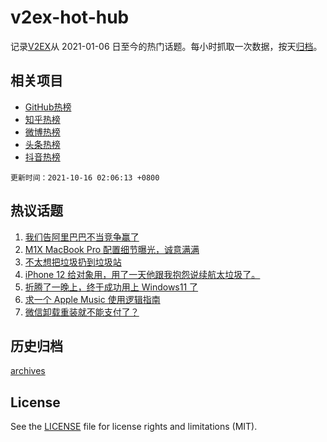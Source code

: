 # v2ex-hot-hub

 记录[V2EX](https://www.v2ex.com/)从 2021-01-06 日至今的热门话题。每小时抓取一次数据，按天[归档](archives)。
 
 ## 相关项目

- [GitHub热榜](https://github.com/snaildev/github-hot-hub)
- [知乎热榜](https://github.com/snaildev/zhihu-hot-hub)
- [微博热榜](https://github.com/snaildev/weibo-hot-hub)
- [头条热榜](https://github.com/snaildev/toutiao-hot-hub)
- [抖音热榜](https://github.com/snaildev/douyin-hot-hub)


 `更新时间：2021-10-16 02:06:13 +0800`

## 热议话题

1. [我们告阿里巴巴不当竞争赢了](https://www.v2ex.com/t/807933)
1. [M1X MacBook Pro 配置细节曝光，诚意满满](https://www.v2ex.com/t/807940)
1. [不太想把垃圾扔到垃圾站](https://www.v2ex.com/t/807922)
1. [iPhone 12 给对象用，用了一天他跟我抱怨说续航太垃圾了。](https://www.v2ex.com/t/807964)
1. [折腾了一晚上，终于成功用上 Windows11 了](https://www.v2ex.com/t/807942)
1. [求一个 Apple Music 使用逻辑指南](https://www.v2ex.com/t/808026)
1. [微信卸载重装就不能支付了？](https://www.v2ex.com/t/807960)

## 历史归档

[archives](archives)

## License

See the [LICENSE](LICENSE) file for license rights and limitations (MIT).
